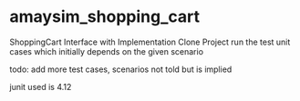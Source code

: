 # amaysim_shopping_cart

ShoppingCart Interface with Implementation
Clone Project run the test unit cases which initially depends on the given scenario

todo: add more test cases, scenarios not told but is implied

junit used is 4.12
